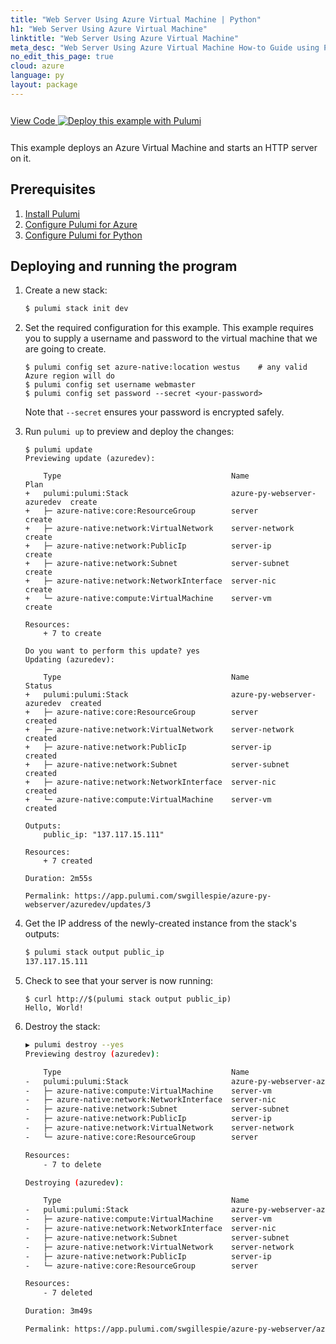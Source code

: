 ```yaml
---
title: "Web Server Using Azure Virtual Machine | Python"
h1: "Web Server Using Azure Virtual Machine"
linktitle: "Web Server Using Azure Virtual Machine"
meta_desc: "Web Server Using Azure Virtual Machine How-to Guide using Python"
no_edit_this_page: true
cloud: azure
language: py
layout: package
---
```


<!-- WARNING: this page was generated by a tool. Do not edit it by hand. -->
<!-- To change it, please see https://github.com/pulumi/registry/tree/master/tools/mktutorial. -->

<p class="mb-4 inline-flex items-center">
    <a class="rounded-md font-display text-lg text-white bg-white border-2 border-blue-600 px-3 mr-2 whitespace-no-wrap hover:text-white" style="height: 45px; line-height: 41px;" href="https://github.com/pulumi/examples/tree/master/azure-py-webserver" target="_blank">
        <span class="flex items-center">
            <i class="fab fa-github pr-1.5"></i>
            <span>View Code</span>
        </span>
    </a>
    <a href="https://app.pulumi.com/new?template=https://github.com/pulumi/examples/blob/master/azure-py-webserver/README.md" target="_blank">
        <img src="https://get.pulumi.com/new/button.svg" alt="Deploy this example with Pulumi">
    </a>
</p>


This example deploys an Azure Virtual Machine and starts an HTTP server on it.

## Prerequisites

1. [Install Pulumi](https://www.pulumi.com/docs/get-started/install/)
1. [Configure Pulumi for Azure](https://www.pulumi.com/docs/intro/cloud-providers/azure/setup/)
1. [Configure Pulumi for Python](https://www.pulumi.com/docs/intro/languages/python/)

## Deploying and running the program

1. Create a new stack:

    ```bash
    $ pulumi stack init dev
    ```

1. Set the required configuration for this example. This example requires you to supply a username and password to the virtual machine that we are going to create.

    ```
    $ pulumi config set azure-native:location westus    # any valid Azure region will do
    $ pulumi config set username webmaster
    $ pulumi config set password --secret <your-password>
    ```

    Note that `--secret` ensures your password is encrypted safely.


1. Run `pulumi up` to preview and deploy the changes:

    ```
    $ pulumi update
    Previewing update (azuredev):

        Type                                      Name                         Plan
    +   pulumi:pulumi:Stack                       azure-py-webserver-azuredev  create
    +   ├─ azure-native:core:ResourceGroup        server                       create
    +   ├─ azure-native:network:VirtualNetwork    server-network               create
    +   ├─ azure-native:network:PublicIp          server-ip                    create
    +   ├─ azure-native:network:Subnet            server-subnet                create
    +   ├─ azure-native:network:NetworkInterface  server-nic                   create
    +   └─ azure-native:compute:VirtualMachine    server-vm                    create

    Resources:
        + 7 to create

    Do you want to perform this update? yes
    Updating (azuredev):

        Type                                      Name                         Status
    +   pulumi:pulumi:Stack                       azure-py-webserver-azuredev  created
    +   ├─ azure-native:core:ResourceGroup        server                       created
    +   ├─ azure-native:network:VirtualNetwork    server-network               created
    +   ├─ azure-native:network:PublicIp          server-ip                    created
    +   ├─ azure-native:network:Subnet            server-subnet                created
    +   ├─ azure-native:network:NetworkInterface  server-nic                   created
    +   └─ azure-native:compute:VirtualMachine    server-vm                    created

    Outputs:
        public_ip: "137.117.15.111"

    Resources:
        + 7 created

    Duration: 2m55s

    Permalink: https://app.pulumi.com/swgillespie/azure-py-webserver/azuredev/updates/3
    ```

1. Get the IP address of the newly-created instance from the stack's outputs:

    ```bash
    $ pulumi stack output public_ip
    137.117.15.111
    ```

1. Check to see that your server is now running:

    ```
    $ curl http://$(pulumi stack output public_ip)
    Hello, World!
    ```

1. Destroy the stack:

    ```bash
    ▶ pulumi destroy --yes
    Previewing destroy (azuredev):

        Type                                      Name                         Plan
    -   pulumi:pulumi:Stack                       azure-py-webserver-azuredev  delete
    -   ├─ azure-native:compute:VirtualMachine    server-vm                    delete
    -   ├─ azure-native:network:NetworkInterface  server-nic                   delete
    -   ├─ azure-native:network:Subnet            server-subnet                delete
    -   ├─ azure-native:network:PublicIp          server-ip                    delete
    -   ├─ azure-native:network:VirtualNetwork    server-network               delete
    -   └─ azure-native:core:ResourceGroup        server                       delete

    Resources:
        - 7 to delete

    Destroying (azuredev):

        Type                                      Name                         Status
    -   pulumi:pulumi:Stack                       azure-py-webserver-azuredev  deleted
    -   ├─ azure-native:compute:VirtualMachine    server-vm                    deleted
    -   ├─ azure-native:network:NetworkInterface  server-nic                   deleted
    -   ├─ azure-native:network:Subnet            server-subnet                deleted
    -   ├─ azure-native:network:VirtualNetwork    server-network               deleted
    -   ├─ azure-native:network:PublicIp          server-ip                    deleted
    -   └─ azure-native:core:ResourceGroup        server                       deleted

    Resources:
        - 7 deleted

    Duration: 3m49s

    Permalink: https://app.pulumi.com/swgillespie/azure-py-webserver/azuredev/updates/4
    ```

